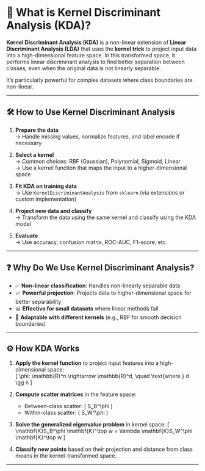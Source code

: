 # 🧠 What is Kernel Discriminant Analysis (KDA)?

**Kernel Discriminant Analysis (KDA)** is a non-linear extension of **Linear Discriminant Analysis (LDA)** that uses the **kernel trick** to project input data into a high-dimensional feature space. In this transformed space, it performs linear discriminant analysis to find better separation between classes, even when the original data is not linearly separable.

It’s particularly powerful for complex datasets where class boundaries are non-linear.

---

## 🛠️ How to Use Kernel Discriminant Analysis

1. **Prepare the data**  
   → Handle missing values, normalize features, and label encode if necessary

2. **Select a kernel**  
   → Common choices: RBF (Gaussian), Polynomial, Sigmoid, Linear  
   → Use a kernel function that maps the input to a higher-dimensional space

3. **Fit KDA on training data**  
   → Use `KernelDiscriminantAnalysis` from `sklearn` (via extensions or custom implementation)

4. **Project new data and classify**  
   → Transform the data using the same kernel and classify using the KDA model

5. **Evaluate**  
   → Use accuracy, confusion matrix, ROC-AUC, F1-score, etc.

---

## ❓ Why Do We Use Kernel Discriminant Analysis?

- ✅ **Non-linear classification**: Handles non-linearly separable data
- 📈 **Powerful projection**: Projects data to higher-dimensional space for better separability
- 📊 **Effective for small datasets** where linear methods fail
- 🔄 **Adaptable with different kernels** (e.g., RBF for smooth decision boundaries)

---

## ⚙️ How KDA Works

1. **Apply the kernel function** to project input features into a high-dimensional space:  
   \[
   \phi: \mathbb{R}^n \rightarrow \mathbb{R}^d, \quad \text{where } d \gg n
   \]

2. **Compute scatter matrices** in the feature space:
   - Between-class scatter: \( S_B^\phi \)
   - Within-class scatter: \( S_W^\phi \)

3. **Solve the generalized eigenvalue problem** in kernel space:
   \[
   \mathbf{K}S_B^\phi \mathbf{K}^\top w = \lambda \mathbf{K}S_W^\phi \mathbf{K}^\top w
   \]

4. **Classify new points** based on their projection and distance from class means in the kernel-transformed space.

---
